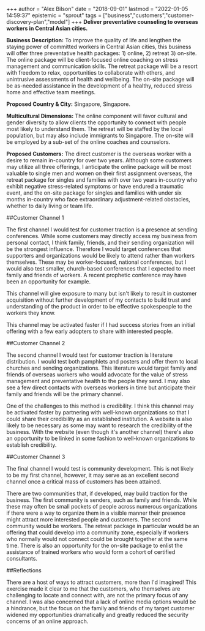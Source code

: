 +++
author = "Alex Bilson"
date = "2018-09-01"
lastmod = "2022-01-05 14:59:37"
epistemic = "sprout"
tags = ["business","customers","customer-discovery-plan","model"]
+++
**Deliver preventative counseling to overseas workers in Central Asian cities.**

**Business Description:** To improve the quality of life and lengthen the staying power of committed workers in Central Asian cities, this business will offer three preventative health packages: 1) online, 2) retreat 3) on-site.  The online package will be client-focused online coaching on stress management and communication skills.  The retreat package will be a resort with freedom to relax, opportunities to collaborate with others, and unintrusive assessments of health and wellbeing.  The on-site package will be as-needed assistance in the development of a healthy, reduced stress home and effective team meetings.

**Proposed Country & City:** Singapore, Singapore.

**Multicultural Dimensions:** The online component will favor cultural and gender diversity to allow clients the opportunity to connect with people most likely to understand them.  The retreat will be staffed by the local population, but may also include immigrants to Singapore.  The on-site will be employed by a sub-set of the online coaches and counselors.

**Proposed Customers:** The direct customer is the overseas worker with a desire to remain in-country for over two years.  Although some customers may utilize all three offerings, I anticipate the online package will be most valuable to single men and women on their first assignment overseas, the retreat package for singles and families with over two years in-country who exhibit negative stress-related symptoms or have endured a traumatic event, and the on-site package for singles and families with under six months in-country who face extraordinary adjustment-related obstacles, whether to daily living or team life.

##Customer Channel 1

The first channel I would test for customer traction is a presence at sending conferences.  While some customers may directly access my business from personal contact, I think family, friends, and their sending organization will be the strongest influence.  Therefore I would target conferences that supporters and organizations would be likely to attend rather than workers themselves.  These may be worker-focused, national conferences, but I would also test smaller, church-based conferences that I expected to meet family and friends of workers.  A recent prophetic conference may have been an opportunity for example.

This channel will give exposure to many but isn't likely to result in customer acquisition without further development of my contacts to build trust and understanding of the product in order to be effective spokespeople to the workers they know.

This channel may be activated faster if I had success stories from an initial offering with a few early adopters to share with interested people.

##Customer Channel 2

The second channel I would test for customer traction is literature distribution.  I would test both pamphlets and posters and offer them to local churches and sending organizations.  This literature would target family and friends of overseas workers who would advocate for the value of stress management and preventative health to the people they send.  I may also see a few direct contacts with overseas workers in time but anticipate their family and friends will be the primary channel.

One of the challenges to this method is credibility.  I think this channel may be activated faster by partnering with well-known organizations so that I could share their credibility as an established institution.  A website is also likely to be necessary as some may want to research the credibility of the business.  With the website (even though it's another channel) there's also an opportunity to be linked in some fashion to well-known organizations to establish credibility.

##Customer Channel 3

The final channel I would test is community development.  This is not likely to be my first channel, however, it may serve as an excellent second channel once a critical mass of customers has been attained.

There are two communities that, if developed, may build traction for the business.  The first community is senders, such as family and friends.  While these may often be small pockets of people across numerous organizations if there were a way to organize them in a visible manner their presence might attract more interested people and customers.  The second community would be workers.  The retreat package in particular would be an offering that could develop into a community zone, especially if workers who normally would not connect could be brought together at the same time.  There is also an opportunity for the on-site package to enlist the assistance of trained workers who would form a cohort of certified consultants.

##Reflections

There are a host of ways to attract customers, more than I'd imagined!  This exercise made it clear to me that the customers, who themselves are challenging to locate and connect with, are not the primary focus of any channel.  I was also concerned that a lack of online media options would be a hindrance, but the focus on the family and friends of my target customer widened my opportunities dramatically and greatly reduced the security concerns of an online approach.
